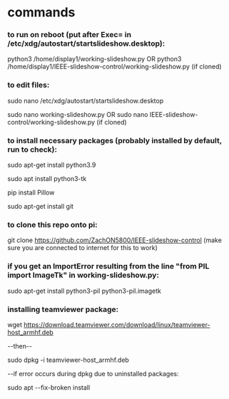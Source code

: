 # commands

### to run on reboot (put after Exec= in /etc/xdg/autostart/startslideshow.desktop):

python3 /home/display1/working-slideshow.py OR python3 /home/display1/IEEE-slideshow-control/working-slideshow.py (if cloned)

### to edit files:

sudo nano /etc/xdg/autostart/startslideshow.desktop

sudo nano working-slideshow.py OR sudo nano IEEE-slideshow-control/working-slideshow.py (if cloned)

### to install necessary packages (probably installed by default, run to check):

sudo apt-get install python3.9

sudo apt install python3-tk

pip install Pillow

sudo apt-get install git

### to clone this repo onto pi:

git clone https://github.com/ZachON5800/IEEE-slideshow-control (make sure you are connected to internet for this to work)

### if you get an ImportError resulting from the line "from PIL import ImageTk" in working-slideshow.py:

sudo apt-get install python3-pil python3-pil.imagetk

### installing teamviewer package:
wget https://download.teamviewer.com/download/linux/teamviewer-host_armhf.deb

--then--

sudo dpkg -i teamviewer-host_armhf.deb

--if error occurs during dpkg due to uninstalled packages:

sudo apt --fix-broken install

